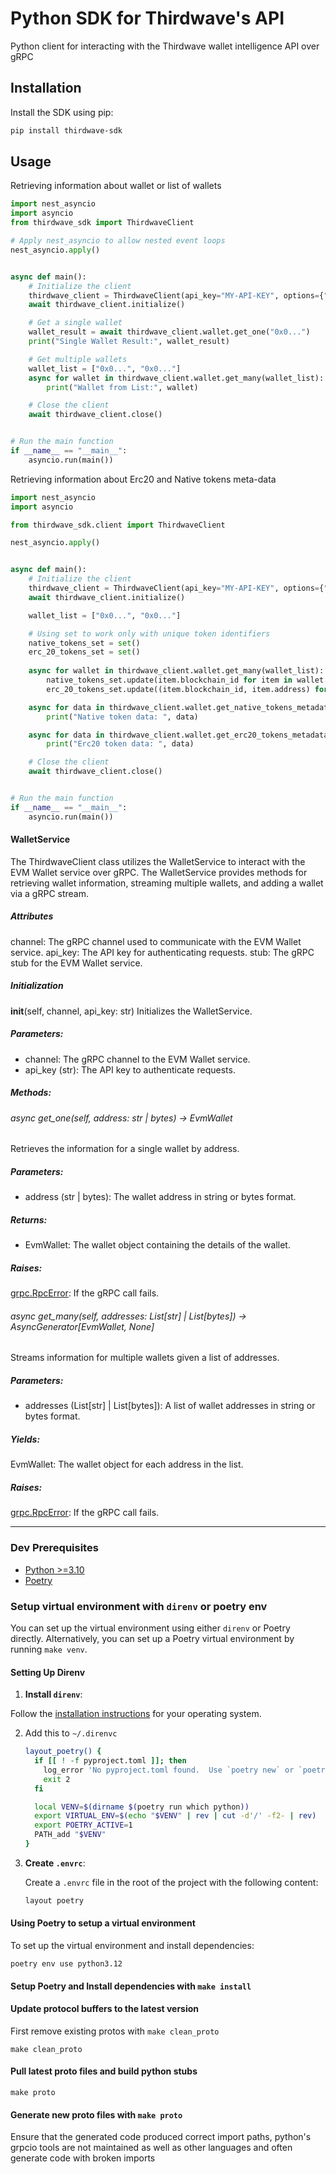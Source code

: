 # Python SDK for Thirdwave's API

Python client for interacting with the Thirdwave wallet intelligence API over gRPC

## Installation

Install the SDK using pip:

```zsh
pip install thirdwave-sdk
```

## Usage

Retrieving information about wallet or list of wallets
```python
import nest_asyncio
import asyncio
from thirdwave_sdk import ThirdwaveClient

# Apply nest_asyncio to allow nested event loops
nest_asyncio.apply()


async def main():
    # Initialize the client
    thirdwave_client = ThirdwaveClient(api_key="MY-API-KEY", options={"transport_type": "secure"})
    await thirdwave_client.initialize()

    # Get a single wallet
    wallet_result = await thirdwave_client.wallet.get_one("0x0...")
    print("Single Wallet Result:", wallet_result)

    # Get multiple wallets
    wallet_list = ["0x0...", "0x0..."]
    async for wallet in thirdwave_client.wallet.get_many(wallet_list):
        print("Wallet from List:", wallet)

    # Close the client
    await thirdwave_client.close()


# Run the main function
if __name__ == "__main__":
    asyncio.run(main())
```

Retrieving information about Erc20 and Native tokens meta-data
```python
import nest_asyncio
import asyncio

from thirdwave_sdk.client import ThirdwaveClient

nest_asyncio.apply()


async def main():
    # Initialize the client
    thirdwave_client = ThirdwaveClient(api_key="MY-API-KEY", options={"transport_type": "secure"})
    await thirdwave_client.initialize()

    wallet_list = ["0x0...", "0x0..."]

    # Using set to work only with unique token identifiers
    native_tokens_set = set()
    erc_20_tokens_set = set()
    
    async for wallet in thirdwave_client.wallet.get_many(wallet_list):
        native_tokens_set.update(item.blockchain_id for item in wallet.native_token_holdings if item is not None)
        erc_20_tokens_set.update((item.blockchain_id, item.address) for item in wallet.erc20_token_holdings if item is not None)

    async for data in thirdwave_client.wallet.get_native_tokens_metadata(native_tokens_set):
        print("Native token data: ", data)

    async for data in thirdwave_client.wallet.get_erc20_tokens_metadata(erc_20_tokens_set):
        print("Erc20 token data: ", data)

    # Close the client
    await thirdwave_client.close()


# Run the main function
if __name__ == "__main__":
    asyncio.run(main())
```

#### WalletService

The ThirdwaveClient class utilizes the WalletService to interact with the EVM Wallet service over gRPC. The WalletService provides methods for retrieving wallet information, streaming multiple wallets, and adding a wallet via a gRPC stream.

##### Attributes

channel: The gRPC channel used to communicate with the EVM Wallet service.
api_key: The API key for authenticating requests.
stub: The gRPC stub for the EVM Wallet service.

##### Initialization

__init__(self, channel, api_key: str)
Initializes the WalletService.

##### Parameters:

* channel: The gRPC channel to the EVM Wallet service.
* api_key (str): The API key to authenticate requests.

##### Methods:
###### async get_one(self, address: str | bytes) -> EvmWallet
Retrieves the information for a single wallet by address.

##### Parameters:

* address (str | bytes): The wallet address in string or bytes format.

##### Returns:

* EvmWallet: The wallet object containing the details of the wallet.

##### Raises:

[grpc.RpcError](https://grpc.io/docs/guides/status-codes/): If the gRPC call fails.

###### async get_many(self, addresses: List[str] | List[bytes]) -> AsyncGenerator[EvmWallet, None]
Streams information for multiple wallets given a list of addresses.

##### Parameters:

* addresses (List[str] | List[bytes]): A list of wallet addresses in string or bytes format.

##### Yields:
  EvmWallet: The wallet object for each address in the list.

##### Raises:

  [grpc.RpcError](https://grpc.io/docs/guides/status-codes/): If the gRPC call fails.

---

### Dev Prerequisites

- [Python >=3.10](https://www.python.org/downloads/)
- [Poetry](https://python-poetry.org/docs/#installation)

### Setup virtual environment with `direnv` or poetry env

You can set up the virtual environment using either `direnv` or Poetry directly. Alternatively, you can set up a Poetry virtual environment by running `make venv`.

#### Setting Up Direnv

1. **Install `direnv`**:

Follow the [installation instructions](https://direnv.net/docs/installation.html) for your operating system.

2. Add this to `~/.direnvc`

   ```bash
   layout_poetry() {
     if [[ ! -f pyproject.toml ]]; then
       log_error 'No pyproject.toml found.  Use `poetry new` or `poetry init` to create one first.'
       exit 2
     fi

     local VENV=$(dirname $(poetry run which python))
     export VIRTUAL_ENV=$(echo "$VENV" | rev | cut -d'/' -f2- | rev)
     export POETRY_ACTIVE=1
     PATH_add "$VENV"
   }
   ```

3. **Create `.envrc`**:

   Create a `.envrc` file in the root of the project with the following content:

   ```sh
   layout poetry
   ```

#### Using Poetry to setup a virtual environment

To set up the virtual environment and install dependencies:

```
poetry env use python3.12
```

#### Setup Poetry and Install dependencies with `make install`

#### Update protocol buffers to the latest version

First remove existing protos with `make clean_proto`

```
make clean_proto
```

#### Pull latest proto files and build python stubs

```
make proto
```

#### Generate new proto files with `make proto`

Ensure that the generated code produced correct import paths, python's grpcio tools are not maintained as well as other languages and often generate code with broken imports
